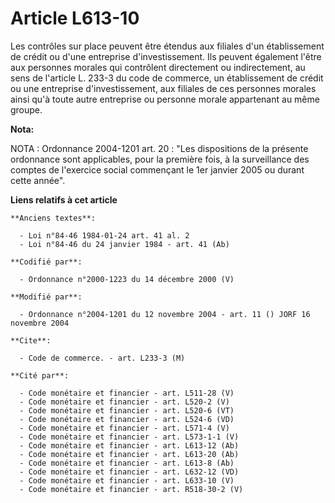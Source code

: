 # Article L613-10

Les contrôles sur place peuvent être étendus aux filiales d'un établissement de crédit ou d'une entreprise d'investissement.
Ils peuvent également l'être aux personnes morales qui contrôlent directement ou indirectement, au sens de l'article L. 233-3
du code de commerce, un établissement de crédit ou une entreprise d'investissement, aux filiales de ces personnes morales
ainsi qu'à toute autre entreprise ou personne morale appartenant au même groupe.

**Nota:**

NOTA : Ordonnance 2004-1201 art. 20 : "Les dispositions de la présente ordonnance sont applicables, pour la première fois, à
la surveillance des comptes de l'exercice social commençant le 1er janvier 2005 ou durant cette année".

**Liens relatifs à cet article**

	**Anciens textes**:

	  - Loi n°84-46 1984-01-24 art. 41 al. 2
	  - Loi n°84-46 du 24 janvier 1984 - art. 41 (Ab)

	**Codifié par**:

	  - Ordonnance n°2000-1223 du 14 décembre 2000 (V)

	**Modifié par**:

	  - Ordonnance n°2004-1201 du 12 novembre 2004 - art. 11 () JORF 16 novembre 2004

	**Cite**:

	  - Code de commerce. - art. L233-3 (M)

	**Cité par**:

	  - Code monétaire et financier - art. L511-28 (V)
	  - Code monétaire et financier - art. L520-2 (V)
	  - Code monétaire et financier - art. L520-6 (VT)
	  - Code monétaire et financier - art. L524-6 (VD)
	  - Code monétaire et financier - art. L571-4 (V)
	  - Code monétaire et financier - art. L573-1-1 (V)
	  - Code monétaire et financier - art. L613-12 (Ab)
	  - Code monétaire et financier - art. L613-20 (Ab)
	  - Code monétaire et financier - art. L613-8 (Ab)
	  - Code monétaire et financier - art. L632-12 (VD)
	  - Code monétaire et financier - art. L633-10 (V)
	  - Code monétaire et financier - art. R518-30-2 (V)
